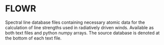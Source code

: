 # FLOWR

Spectral line database files containing necessary atomic data for the calculation of line strengths used in radiatively driven winds. Available as both text files and python numpy arrays. The source database is denoted at the bottom of each text file.
